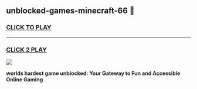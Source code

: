 
## unblocked-games-minecraft-66 👋
<h3>
<a href="https://premium.freeplayer.one?title=unblocked-games-minecraft-66&ref=14F">CLICK TO PLAY</a></h3>
<hr>

<h3>
<a href="https://premium.freeplayer.one?title=unblocked-games-minecraft-66&ref=14F">CLICK 2 PLAY</a>
  
</h3>

<a href="https://premium.freeplayer.one?title=unblocked-games-minecraft-66&ref=12F/"><img src="https://clearcache.store/games.png"></a>


**worlds hardest game unblocked: Your Gateway to Fun and Accessible Online Gaming**
